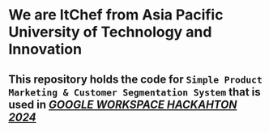# We are **ItChef** from __Asia Pacific University of Technology and Innovation__

## This repository holds the code for `Simple Product Marketing & Customer Segmentation System` that is used in [***GOOGLE WORKSPACE HACKAHTON 2024***](https://hack.gdsc-apu.com/)
